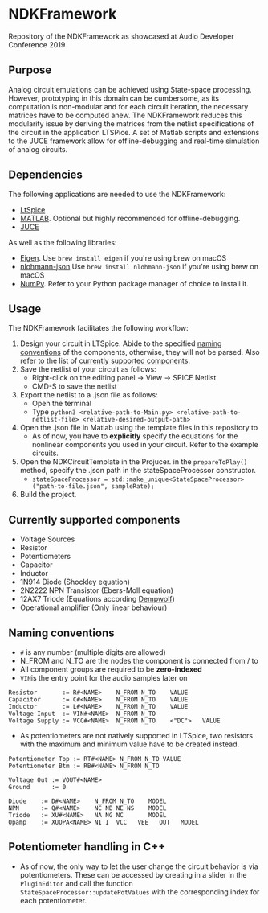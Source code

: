 # NDKFramework
Repository of the NDKFramework as showcased at Audio Developer Conference 2019

## Purpose

Analog circuit emulations can be achieved using State-space processing. However, prototyping in this domain can be cumbersome, as its computation is non-modular and for each circuit iteration, the necessary matrices have to be computed anew. The NDKFramework reduces this modularity issue by deriving the matrices from the netlist specifications of the circuit in the application LTSPice. A set of Matlab scripts and extensions to the JUCE framework allow for offline-debugging and real-time simulation of analog circuits.

## Dependencies

The following applications are needed to use the NDKFramework: 
* [LtSpice](https://www.analog.com/en/design-center/design-tools-and-calculators/ltspice-simulator.html)
* [MATLAB](https://www.mathworks.com/products/matlab.html). Optional but highly recommended for offline-debugging.
* [JUCE](https://juce.com)

As well as the following libraries: 
* [Eigen](http://eigen.tuxfamily.org/index.php?title=Main_Page).  Use `brew install eigen` if you're using brew on macOS
* [nlohmann-json]( https://github.com/nlohmann/json) Use `brew install nlohmann-json` if you're using brew on macOS
* [NumPy](https://numpy.org/). Refer to your Python package manager of choice to install it.

## Usage

The NDKFramework facilitates the following workflow: 
1. Design your circuit in LTSpice. Abide to the specified [naming conventions](https://github.com/dstrub18/NDKFramework/blob/master/README.md#naming-conventions) of the components, otherwise, they will not be parsed. Also refer to the list of [currently supported components](https://github.com/dstrub18/NDKFramework/blob/master/README.md#currently-supported-components).
2. Save the netlist of your circuit as follows:
    * Right-click on the editing panel -> View -> SPICE Netlist
    * CMD-S to save the netlist
3. Export the netlist to a .json file as follows:
    * Open the terminal
    * Type `python3 <relative-path-to-Main.py> <relative-path-to-netlist-file> <relative-desired-output-path> `
4. Open the .json file in Matlab using the template files in this repository to 
    * As of now, you have to **explicitly** specify the equations for the nonlinear components you used in your circuit. Refer to the           example circuits.
5. Open the NDKCircuitTemplate in the Projucer. in the `prepareToPlay()` method, specify the .json path in the stateSpaceProcessor constructor.
    * `stateSpaceProcessor = std::make_unique<StateSpaceProcessor>("path-to-file.json", sampleRate); `
6. Build the project.

## Currently supported components
* Voltage Sources
* Resistor
* Potentiometers
* Capacitor
* Inductor
* 1N914 Diode (Shockley equation)
* 2N2222 NPN Transistor (Ebers-Moll equation)
* 12AX7 Triode (Equations according [Dempwolf](http://recherche.ircam.fr/pub/dafx11/Papers/76_e.pdf))
* Operational amplifier (Only linear behaviour)


## Naming conventions
* ` # ` is any number (multiple digits are allowed)
* N_FROM and N_TO are the nodes the component is connected from / to
* All component groups are required to be **zero-indexed**
* `VIN`is the entry point for the audio samples later on
```
Resistor       := R#<NAME>    N_FROM N_TO    VALUE
Capacitor      := C#<NAME>    N_FROM N_TO    VALUE
Inductor       := L#<NAME>    N_FROM N_TO    VALUE
Voltage Input  := VIN#<NAME>  N_FROM N_TO
Voltage Supply := VCC#<NAME>  N_FROM N_TO    <"DC">   VALUE
```
* As potentiometers are not natively supported in LTSpice, two resistors with the maximum and minimum value have to be created instead. 

```
Potentiometer Top := RT#<NAME> N_FROM N_TO VALUE
Potentiometer Btm := RB#<NAME> N_FROM N_TO 

Voltage Out := VOUT#<NAME> 
Ground      := 0

Diode    := D#<NAME>    N_FROM N_TO    MODEL
NPN      := Q#<NAME>    NC NB NE NS    MODEL
Triode   := XU#<NAME>   NA NG NC       MODEL
Opamp    := XUOPA<NAME> NI I  VCC   VEE   OUT   MODEL
```
## Potentiometer handling in C++
* As of now, the only way to let the user change the circuit behavior is via potentiometers. These can be accessed by creating in a slider in the `PluginEditor` and call the function `StateSpaceProcessor::updatePotValues` with the corresponding index for each potentiometer.
